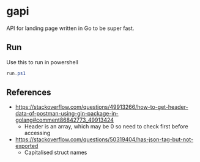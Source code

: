 # gapi
API for landing page written in Go to be super fast.


## Run
Use this to run in powershell
```powershell
run.ps1
```


## References
- https://stackoverflow.com/questions/49913266/how-to-get-header-data-of-postman-using-gin-package-in-golang#comment86842773_49913424
    - Header is an array, which may be 0 so need to check first before accessing
- https://stackoverflow.com/questions/50319404/has-json-tag-but-not-exported
    - Capitalised struct names